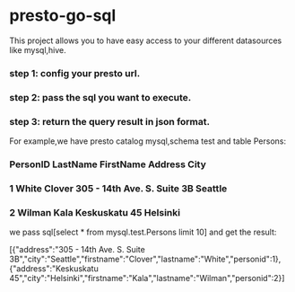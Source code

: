 # presto-go-sql
This project allows you to have easy access  to your different datasources like mysql,hive.
### step 1: config your presto url.
### step 2: pass the sql you want to execute.
### step 3: return the query result in json format.

For example,we have presto catalog mysql,schema test and table Persons: 

### PersonID	LastName	FirstName	Address	                            City
### 1	        White	    Clover	    305 - 14th Ave. S. Suite 3B	        Seattle
### 2	        Wilman	    Kala	    Keskuskatu 45	                    Helsinki

we pass sql[select * from mysql.test.Persons limit 10] and get the result:

[{"address":"305 - 14th Ave. S. Suite 3B","city":"Seattle","firstname":"Clover","lastname":"White","personid":1},
{"address":"Keskuskatu 45","city":"Helsinki","firstname":"Kala","lastname":"Wilman","personid":2}]

